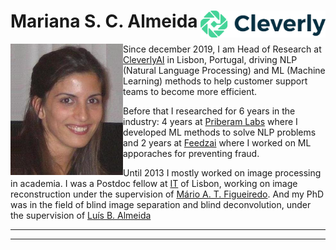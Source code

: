 # Mariana S. C. Almeida <img align="right" src="https://github.com/MarianaAlmeida/marianaalmeida.github.io/blob/master/CleverlyLogo.png " width=200 > 


<img align="left" src="https://github.com/MarianaAlmeida/marianaalmeida.github.io/blob/master/mla.jpg " width=180 > 


Since december 2019, I am Head of Research at [CleverlyAI](https://cleverly.ai/) in Lisbon, Portugal, driving NLP (Natural Language Processing) and ML (Machine Learning) methods to help customer support teams to become more efficient.

Before that I researched for 6 years in the industry: 4 years at [Priberam Labs](http://labs.priberam.com/) where I developed ML methods to solve NLP problems and 2 years at [Feedzai](https://feedzai.com/) where I worked on ML apporaches for preventing fraud.

Until 2013 I mostly worked on image processing in academia. I was a Postdoc fellow at [IT](https://www.it.pt/) of Lisbon, working on image reconstruction under the supervision of [Mário A. T. Figueiredo](http://www.lx.it.pt/~mtf/). And my PhD was in the field of blind image separation and blind deconvolution, under the supervision of [Luís B. Almeida](http://www.lx.it.pt/~lbalmeida/)

<!--- , at [IT](https://www.it.pt/) of Lisbon, Portugal.-->



 ___
 
 ___
 

